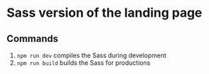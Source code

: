 # Sass version of the landing page

## Commands

1. `npm run dev` compiles the Sass during development
2. `npm run build` builds the Sass for productions
